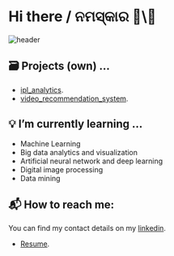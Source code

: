 # Hi there / ନମସ୍କାର   👋\🙏
![header](https://mukesh16.github.io/mukesh16/)

## 🗃️ Projects (own) ...
- [ipl_analytics](https://github.com/mukesh16/MTech/tree/ipl_analytics).
- [video_recommendation_system](https://github.com/mukesh16/MTech/tree/main/video_recommendation_system).

## 💡 I’m currently learning ...
- Machine Learning
- Big data analytics and visualization
- Artificial neural network and deep learning
- Digital image processing
- Data mining

## 📬 How to reach me:
You can find my contact details on my [linkedin](https://www.linkedin.com/in/mukesh-kumar-sahu/).
- [Resume](https://mukesh16.github.io/mukesh16/Mukesh_resume.pdf).
